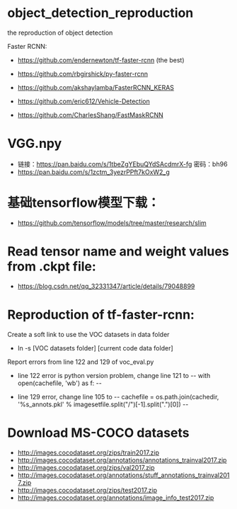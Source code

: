 # object_detection_reproduction
the reproduction of object detection

Faster RCNN: 
- https://github.com/endernewton/tf-faster-rcnn (the best)

- https://github.com/rbgirshick/py-faster-rcnn
- https://github.com/akshaylamba/FasterRCNN_KERAS
- https://github.com/eric612/Vehicle-Detection
- https://github.com/CharlesShang/FastMaskRCNN

# VGG.npy
- 链接：https://pan.baidu.com/s/1tbeZgYEbuQYdSAcdmrX-fg 密码：bh96
- https://pan.baidu.com/s/1zctm_3yezrPPft7kOxW2_g

# 基础tensorflow模型下载：
- https://github.com/tensorflow/models/tree/master/research/slim

# Read tensor name and weight values from .ckpt file:
- https://blog.csdn.net/qq_32331347/article/details/79048899

# Reproduction of tf-faster-rcnn:
Create a soft link to use the VOC datasets in data folder

- ln -s [VOC datasets folder] [current code data folder]

Report errors from line 122 and 129 of voc_eval.py

- line 122 error is python version problem, change line 121 to -- with open(cachefile, 'wb') as f: --

- line 129 error, change line 105 to -- cachefile = os.path.join(cachedir, '%s_annots.pkl' % imagesetfile.split("/")[-1].split(".")[0]) --

# Download MS-COCO datasets
- http://images.cocodataset.org/zips/train2017.zip
- http://images.cocodataset.org/annotations/annotations_trainval2017.zip
- http://images.cocodataset.org/zips/val2017.zip
- http://images.cocodataset.org/annotations/stuff_annotations_trainval2017.zip
- http://images.cocodataset.org/zips/test2017.zip
- http://images.cocodataset.org/annotations/image_info_test2017.zip

